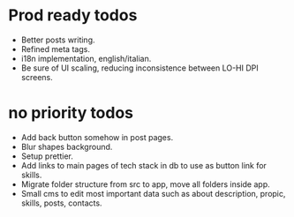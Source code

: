 # Prod ready todos
- Better posts writing.
- Refined meta tags.
- i18n implementation, english/italian.
- Be sure of UI scaling, reducing inconsistence between LO-HI DPI screens.

# no priority todos
- Add back button somehow in post pages.
- Blur shapes background.
- Setup prettier.
- Add links to main pages of tech stack in db to use as button link for skills.
- Migrate folder structure from src to app, move all folders inside app.
- Small cms to edit most important data such as about description, propic, skills, posts, contacts.